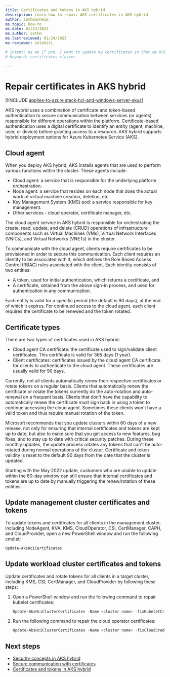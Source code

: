 ```yaml
---
title: Certificates and tokens in AKS hybrid
description: Learn how to repair AKS certificates in AKS hybrid.
author: sethmanheim
ms.topic: how-to
ms.date: 01/24/2023
ms.author: sethm 
ms.lastreviewed: 01/24/2023
ms.reviewer: sulahiri

# Intent: As an IT pro, I want to update my certificates so that my Kubernetes cluster continues to operate.
# Keyword: certificates cluster 

---
```


# Repair certificates in AKS hybrid

[!INCLUDE [applies-to-azure stack-hci-and-windows-server-skus](includes/aks-hci-applies-to-skus/aks-hybrid-applies-to-azure-stack-hci-windows-server-sku.md)]

AKS hybrid uses a combination of certificate and token-based authentication to secure communication between services (or agents) responsible for different operations within the platform. Certificate-based authentication uses a digital certificate to identify an entity (agent, machine, user, or device) before granting access to a resource. AKS hybrid supports hybrid deployment options for Azure Kubernetes Service (AKS).

## Cloud agent

When you deploy AKS hybrid, AKS installs agents that are used to perform various functions within the cluster. These agents include:

- Cloud agent: a service that is responsible for the underlying platform orchestration.
- Node agent: a service that resides on each node that does the actual work of virtual machine creation, deletion, etc.
- Key Management System (KMS) pod: a service responsible for key management.
- Other services - cloud operator, certificate manager, etc.

The cloud agent service in AKS hybrid is responsible for orchestrating the create, read, update, and delete (CRUD) operations of infrastructure components such as Virtual Machines (VMs), Virtual Network Interfaces (VNICs), and Virtual Networks (VNETs) in the cluster.

To communicate with the cloud agent, clients require certificates to be provisioned in order to secure this communication. Each client requires an identity to be associated with it, which defines the Role Based Access Control (RBAC) rules associated with the client. Each identity consists of two entities:

- A token, used for initial authentication, which returns a certificate, and
- A certificate, obtained from the above sign-in process, and used for authentication in any communication.

Each entity is valid for a specific period (the default is 90 days), at the end of which it expires. For continued access to the cloud agent, each client requires the certificate to be renewed and the token rotated.

## Certificate types

There are two types of certificates used in AKS hybrid:

- Cloud agent CA certificate: the certificate used to sign/validate client certificates. This certificate is valid for 365 days (1 year).
- Client certificates: certificates issued by the cloud agent CA certificate for clients to authenticate to the cloud agent. These certificates are usually valid for 90 days.

Currently, not all clients automatically renew their respective certificates or rotate tokens on a regular basis. Clients that automatically renew the certificate or rotate the tokens currently do the auto-rotation and auto-renewal on a frequent basis. Clients that don't have the capability to automatically renew the certificate must sign back in using a token to continue accessing the cloud agent. Sometimes these clients won't have a valid token and thus require manual rotation of the token.

Microsoft recommends that you update clusters within 60 days of a new release, not only for ensuring that internal certificates and tokens are kept up to date, but also to make sure that you get access to new features, bug fixes, and to stay up to date with critical security patches. During these monthly updates, the update process rotates any tokens that can't be auto-rotated during normal operations of the cluster. Certificate and token validity is reset to the default 90 days from the date that the cluster is updated.

Starting with the May 2022 update, customers who are unable to update within the 60-day window can still ensure that internal certificates and tokens are up to date by manually triggering the renew/rotation of these entities.

## Update management cluster certificates and tokens

To update tokens and certificates for all clients in the management cluster, including NodeAgent, KVA, KMS, CloudOperator, CSI, CertManager, CAPH, and CloudProvider, open a new PowerShell window and run the following cmdlet:

```powershell
Update-AksHciCertificates
```

## Update workload cluster certificates and tokens

Update certificates and rotate tokens for all clients in a target cluster, including KMS, CSI, CertManager, and CloudProvider by following these steps:

1. Open a PowerShell window and run the following command to repair kubelet certificates:

   ```powershell
   Update-AksHciClusterCertificates -Name <cluster name> -fixKubeletCredentials
   ```

2. Run the following command to repair the cloud operator certificates:

   ```powershell
   Update-AksHciClusterCertificates -Name <cluster name> -fixCloudCredentials
   ```

## Next steps

- [Security concepts in AKS hybrid](concepts-security.md)
- [Secure communication with certificates](secure-communication.md)
- [Certificates and tokens in AKS hybrid](/azure-stack/aks-hci/certificates-update-after-sixty-days)
